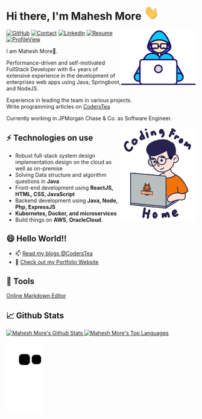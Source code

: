 <h1>Hi there, I'm Mahesh More <img src="https://github.com/MaheshMore4321/maheshmore4321/blob/main/assets/Hello.gif" width="40px"></h1>

<img align="right" src="https://github.com/MaheshMore4321/maheshmore4321/blob/main/assets/Developer.gif" width='200'/>

[![GitHub](https://img.shields.io/badge/GITHUB-blue?style=for-the-badge&logo=github)](https://github.com/maheshmore4321) 
[![Contact](https://img.shields.io/badge/Mail-blue?style=for-the-badge&logo=gmail&logoColor=white)](mailto:mahesh@coderstea.in)
[![Linkedin](https://img.shields.io/badge/-LinkedIn-blue?style=for-the-badge&logo=linkedin&logoColor=white)](https://www.linkedin.com/in/maheshmore4321/) 
[![Resume](https://img.shields.io/badge/RESUME-blue?style=for-the-badge&logo=gmail&logoColor=white)](https://drive.google.com/file/d/1l11UfQGntr5yAxQYma6SkUbFhrgJ1pgp/view?usp=sharing)
[![ProfileView](https://komarev.com/ghpvc/?username=maheshmore4321)](https://github.com/maheshmore4321)

I am Mahesh More🧔.

Performance-driven and self-motivated FullStack Developer with 6+ years of extensive experience in the development of enterprises web apps using Java, Springboot, and NodeJS. 

Experience in leading the team in various projects. <br>Write programming articles on [CodersTea](https://coderstea.in)

Currently working in JPMorgan Chase & Co. as Software Engineer.

<img align="right" src="https://github.com/MaheshMore4321/maheshmore4321/blob/main/assets/giphy.webp" width='200'/>

## ⚡ Technologies on use
- Robust full-stack system design implementation design on the cloud as well as on-premise
- Solving Data structure and algorithm questions in **Java**
- Front-end development using **ReactJS, HTML, CSS, JavaScript**
- Backend development using **Java, Node, Php, ExpressJS**
- **Kubernetes, Docker, and microservices**
- Build things on **AWS**, **OracleCloud**.

## 😄 Hello World!! 
- 📫 [Read my blogs @CodersTea](https://coderstea.in)
- 🎯 [Check out my Portfolio Website](https://maheshmore4321.github.io/)

##  🎯 Tools
[Online Markdown Editor](https://maheshmore4321.github.io/markdown-editor/)

## 📈 Github Stats
<a href="https://github.com/maheshmore4321/maheshmore4321">
 <img alt="Mahesh More's Github Stats" src="https://github-readme-stats.vercel.app/api/?username=maheshmore4321&show_icons=true&count_private=true&theme=react&hide_border=true&bg_color=1F222E&title_color=F85D7F&icon_color=F8D866" height="180px"/>
</a>
<a href="https://github.com/maheshmore4321/maheshmore4321">
 <img alt="Mahesh More's Top Languages" src="https://github-readme-stats.vercel.app/api/top-langs/?username=maheshmore4321&langs_count=8&layout=compact&theme=react&hide_border=true&bg_color=1F222E&title_color=F85D7F&icon_color=F8D866&hide=Jupyter%20Notebook" height="180px"/>
</a>

![Snake animation](https://github.com/rafaballerini/rafaballerini/blob/output/github-contribution-grid-snake.svg)
